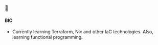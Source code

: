### 👋

#### BIO
- Currently learning Terraform, Nix and other IaC technologies. Also, learning functional programming.

<!--

[![Igor Primo's GitHub stats](https://github-readme-stats.vercel.app/api?username=igor-primo)](https://github.com/anuraghazra/github-readme-stats)

**igor-primo/igor-primo** is a ✨ _special_ ✨ repository because its `README.md` (this file) appears on your GitHub profile.

Here are some ideas to get you started:

- 🔭 I’m currently working on ...
- 🌱 I’m currently learning ...
- 👯 I’m looking to collaborate on ...
- 🤔 I’m looking for help with ...
- 💬 Ask me about ...
- 📫 How to reach me: ...
- 😄 Pronouns: ...
- ⚡ Fun fact: ...
-->
